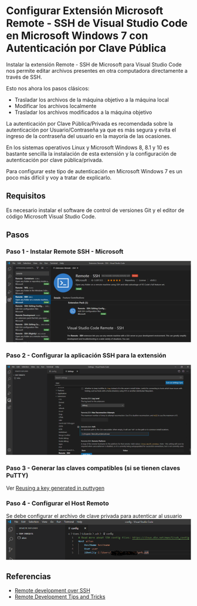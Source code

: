 # Configurar Extensión Microsoft Remote - SSH de Visual Studio Code en Microsoft Windows 7 con Autenticación por Clave Pública
Instalar la extensión Remote - SSH de Microsoft para Visual Studio Code nos permite editar archivos presentes en otra computadora directamente a través de SSH.

Esto nos ahora los pasos clásicos:
- Trasladar los archivos de la máquina objetivo a la máquina local
- Modificar los archivos localmente
- Trasladar los archivos modificados a la máquina objetivo

La autenticación por Clave Pública/Privada es recomendada sobre la autenticación por Usuario/Contraseña ya que es más segura y evita el ingreso de la contraseña del usuario en la mayoría de las ocasiones.

En los sistemas operativos Linux y Microsoft Windows 8, 8.1 y 10 es bastante sencilla la instalación de esta extensión y la configuración de autenticación por clave pública/privada.

Para configurar este tipo de autenticación en Microsoft Windows 7 es un poco más difícil y voy a tratar de explicarlo.

## Requisitos
Es necesario instalar el software de control de versiones Git y el editor de código Microsoft Visual Studio Code.

## Pasos
### Paso 1 - Instalar Remote SSH - Microsoft
![Remote SSH - Microsoft Extension para Visual Studio Code](/paso_1_remote_ssh_extension.png "Extension Remote SSH")

### Paso 2 - Configurar la aplicación SSH para la extensión
![Configurar la aplicación SSH](/paso_2_ssh_path.png "Aplicación SSH a utilizar")

### Paso 3 - Generar las claves compatibles (si se tienen claves PuTTY)
Ver [Reusing a key generated in puttygen](https://code.visualstudio.com/docs/remote/troubleshooting#_reusing-a-key-generated-in-puttygen)

### Paso 4 - Configurar el Host Remoto
Se debe configurar el archivo de clave privada para autenticar al usuario
![Configuración de clave privada para el host remoto](/paso_4_configurar_remote_host.png "Configuración de clave privada para el host remoto")

## Referencias
- [Remote development over SSH](https://code.visualstudio.com/docs/remote/ssh-tutorial)
- [Remote Development Tips and Tricks](https://code.visualstudio.com/docs/remote/troubleshooting)

